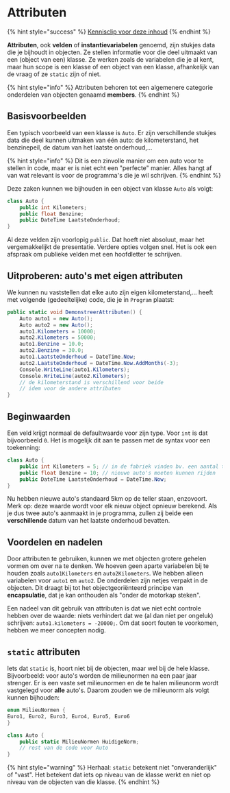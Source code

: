 # Attributen

{% hint style="success" %}
[Kennisclip voor deze inhoud](https://youtu.be/-U0-u0759p4)
{% endhint %}

**Attributen**, ook **velden** of **instantievariabelen** genoemd, zijn stukjes data die je bijhoudt in objecten. Ze stellen informatie voor die deel uitmaakt van een \(object van een\) klasse. Ze werken zoals de variabelen die je al kent, maar hun scope is een klasse of een object van een klasse, afhankelijk van de vraag of ze `static` zijn of niet.

{% hint style="info" %}
Attributen behoren tot een algemenere categorie onderdelen van objecten genaamd **members**.
{% endhint %}

## Basisvoorbeelden

Een typisch voorbeeld van een klasse is `Auto`. Er zijn verschillende stukjes data die deel kunnen uitmaken van één auto: de kilometerstand, het benzinepeil, de datum van het laatste onderhoud,...

{% hint style="info" %}
Dit is een zinvolle manier om een auto voor te stellen in code, maar er is niet echt een "perfecte" manier. Alles hangt af van wat relevant is voor de programma's die je wil schrijven.
{% endhint %}

Deze zaken kunnen we bijhouden in een object van klasse `Auto` als volgt:

```csharp
class Auto {
    public int Kilometers;
    public float Benzine;
    public DateTime LaatsteOnderhoud;
}
```

Al deze velden zijn voorlopig `public`. Dat hoeft niet absoluut, maar het vergemakkelijkt de presentatie. Verdere opties volgen snel. Het is ook een afspraak om publieke velden met een hoofdletter te schrijven.

## Uitproberen: auto's met eigen attributen

We kunnen nu vaststellen dat elke auto zijn eigen kilometerstand,... heeft met volgende \(gedeeltelijke\) code, die je in `Program` plaatst:

```csharp
public static void DemonstreerAttributen() {
    Auto auto1 = new Auto();
    Auto auto2 = new Auto();
    auto1.Kilometers = 10000;
    auto2.Kilometers = 50000;
    auto1.Benzine = 10.0;
    auto2.Benzine = 30.0;
    auto1.LaatsteOnderhoud = DateTime.Now;
    auto2.LaatsteOnderhoud = DateTime.Now.AddMonths(-3);
    Console.WriteLine(auto1.Kilometers);
    Console.WriteLine(auto2.Kilometers);
    // de kilometerstand is verschillend voor beide
    // idem voor de andere attributen
}
```

## Beginwaarden

Een veld krijgt normaal de defaultwaarde voor zijn type. Voor `int` is dat bijvoorbeeld `0`. Het is mogelijk dit aan te passen met de syntax voor een toekenning:

```csharp
class Auto {
    public int Kilometers = 5; // in de fabriek vinden bv. een aantal testen plaats
    public float Benzine = 10; // nieuwe auto's moeten kunnen rijden
    public DateTime LaatsteOnderhoud = DateTime.Now;
}
```

Nu hebben nieuwe auto's standaard 5km op de teller staan, enzovoort. Merk op: deze waarde wordt voor elk nieuw object opnieuw berekend. Als je dus twee auto's aanmaakt in je programma, zullen zij beide een **verschillende** datum van het laatste onderhoud bevatten.

## Voordelen en nadelen

Door attributen te gebruiken, kunnen we met objecten grotere gehelen vormen om over na te denken. We hoeven geen aparte variabelen bij te houden zoals `auto1Kilometers` en `auto2Kilometers`. We hebben alleen variabelen voor `auto1` en `auto2`. De onderdelen zijn netjes verpakt in de objecten. Dit draagt bij tot het objectgeoriënteerd principe van **encapsulatie**, dat je kan onthouden als "onder de motorkap steken".

Een nadeel van dit gebruik van attributen is dat we niet echt controle hebben over de waarde: niets verhindert dat we \(al dan niet per ongeluk\) schrijven: `auto1.kilometers = -20000;`. Om dat soort fouten te voorkomen, hebben we meer concepten nodig.

## `static` attributen

Iets dat `static` is, hoort niet bij de objecten, maar wel bij de hele klasse. Bijvoorbeeld: voor auto's worden de milieunormen na een paar jaar strenger. Er is een vaste set milieunormen en de te halen milieunorm wordt vastgelegd voor **alle** auto's. Daarom zouden we de milieunorm als volgt kunnen bijhouden:

```csharp
enum MilieuNormen {
Euro1, Euro2, Euro3, Euro4, Euro5, Euro6
}

class Auto {
    public static MilieuNormen HuidigeNorm;
    // rest van de code voor Auto
}
```

{% hint style="warning" %}
Herhaal: `static` betekent niet "onveranderlijk" of "vast". Het betekent dat iets op niveau van de klasse werkt en niet op niveau van de objecten van die klasse.
{% endhint %}

